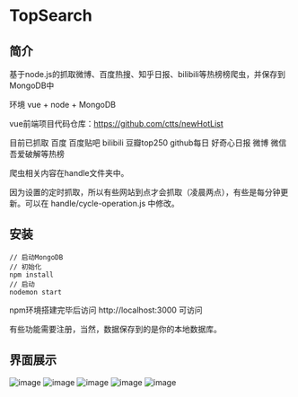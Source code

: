 # TopSearch

## 简介

基于node.js的抓取微博、百度热搜、知乎日报、bilibili等热榜榜爬虫，并保存到MongoDB中

环境 vue + node + MongoDB

vue前端项目代码仓库：https://github.com/ctts/newHotList

目前已抓取 百度 百度贴吧 bilibili 豆瓣top250 github每日 好奇心日报 微博 微信 吾爱破解等热榜

爬虫相关内容在handle文件夹中。

因为设置的定时抓取，所以有些网站到点才会抓取（凌晨两点），有些是每分钟更新。可以在 handle/cycle-operation.js 中修改。

## 安装

```
// 启动MongoDB
// 初始化
npm install
// 启动
nodemon start
```

npm环境搭建完毕后访问 http://localhost:3000 可访问


有些功能需要注册，当然，数据保存到的是你的本地数据库。

## 界面展示

 ![image](https://github.com/ctts/newHotList/raw/master/src/assets/images/show1.jpg)
 ![image](https://github.com/ctts/newHotList/raw/master/src/assets/images/show2.jpg)
 ![image](https://github.com/ctts/newHotList/raw/master/src/assets/images/show3.jpg)
 ![image](https://github.com/ctts/newHotList/raw/master/src/assets/images/show4.png)
 ![image](https://github.com/ctts/newHotList/raw/master/src/assets/images/show5.jpg)